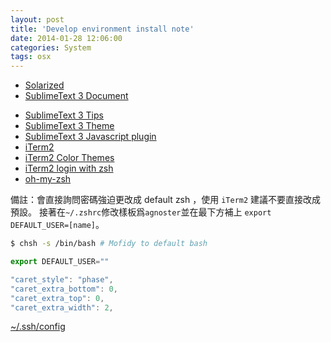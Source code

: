 ```yaml
---
layout: post
title: 'Develop environment install note'
date: 2014-01-28 12:06:00
categories: System
tags: osx
---
```


* [Solarized](http://ethanschoonover.com/solarized)
* [SublimeText 3 Document](http://www.sublimetext.com/docs/3/osx_command_line.html)
<!--more-->
* [SublimeText 3 Tips](http://blog.generalassemb.ly/sublime-text-3-tips-tricks-shortcuts/)
* [SublimeText 3 Theme](http://www.masnun.com/2013/07/08/beautiful-themes-for-sublime-text-3.html)
* [SublimeText 3 Javascript plugin](http://www.wikihow.com/Create-a-Javascript-Console-in-Sublime-Text)
* [iTerm2](http://www.iterm2.com/#/section/home)
* [iTerm2 Color Themes](http://iterm2colorschemes.com/)
* [iTerm2 login with zsh](http://stackoverflow.com/questions/1276703/how-to-make-zsh-run-as-a-login-shell-on-mac-os-x-in-iterm)
* [oh-my-zsh](https://github.com/robbyrussell/oh-my-zsh)

備註：會直接詢問密碼強迫更改成 default zsh ，使用 `iTerm2` 建議不要直接改成預設。
接著在`~/.zshrc`修改樣板爲`agnoster`並在最下方補上 `export DEFAULT_USER=[name]`。

~~~bash
$ chsh -s /bin/bash # Mofidy to default bash
~~~


~~~js
export DEFAULT_USER=""
~~~

~~~js
"caret_style": "phase",
"caret_extra_bottom": 0,
"caret_extra_top": 0,
"caret_extra_width": 2,
~~~

[~/.ssh/config](http://www.lainme.com/doku.php/blog/2011/01/%E4%BD%BF%E7%94%A8ssh_config)
